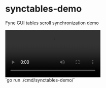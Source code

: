 # synctables-demo
Fyne GUI tables scroll synchronization demo

<div>
<video>
  <source type="video/mp4" src="/assets/synctables-demo.mp4">
</video>
</div>
`go run ./cmd/synctables-demo/`

